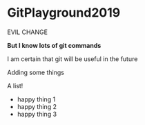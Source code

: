 # GitPlayground2019

EVIL CHANGE

**But I know lots of git commands**


I am certain that git will be useful in the future

Adding some things


A list!


- happy thing 1
- happy thing 2
- happy thing 3
